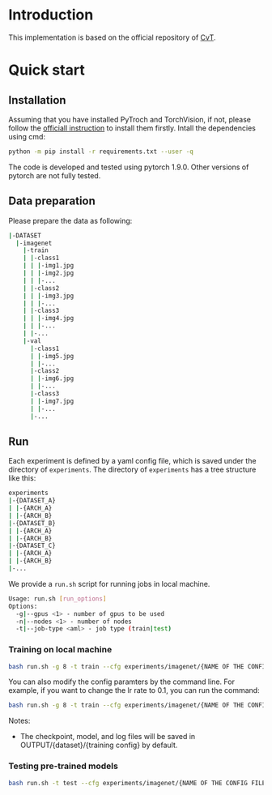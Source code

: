 # Introduction

This implementation is based on the official repository of [CvT](https://github.com/microsoft/CvT).

# Quick start

## Installation

Assuming that you have installed PyTroch and TorchVision, if not, please follow the [officiall instruction](https://pytorch.org/) to install them firstly.
Intall the dependencies using cmd:

``` sh
python -m pip install -r requirements.txt --user -q
```

The code is developed and tested using pytorch 1.9.0. Other versions of pytorch are not fully tested.

## Data preparation

Please prepare the data as following:

``` sh
|-DATASET
  |-imagenet
    |-train
    | |-class1
    | | |-img1.jpg
    | | |-img2.jpg
    | | |-...
    | |-class2
    | | |-img3.jpg
    | | |-...
    | |-class3
    | | |-img4.jpg
    | | |-...
    | |-...
    |-val
      |-class1
      | |-img5.jpg
      | |-...
      |-class2
      | |-img6.jpg
      | |-...
      |-class3
      | |-img7.jpg
      | |-...
      |-...
```

## Run

Each experiment is defined by a yaml config file, which is saved under the directory of `experiments`. The directory of `experiments` has a tree structure like this:

``` sh
experiments
|-{DATASET_A}
| |-{ARCH_A}
| |-{ARCH_B}
|-{DATASET_B}
| |-{ARCH_A}
| |-{ARCH_B}
|-{DATASET_C}
| |-{ARCH_A}
| |-{ARCH_B}
|-...
```

We provide a `run.sh` script for running jobs in local machine.

``` sh
Usage: run.sh [run_options]
Options:
  -g|--gpus <1> - number of gpus to be used
  -n|--nodes <1> - number of nodes
  -t|--job-type <aml> - job type (train|test)
```

### Training on local machine

``` sh
bash run.sh -g 8 -t train --cfg experiments/imagenet/{NAME OF THE CONFIG FILE}
```

You can also modify the config paramters by the command line. For example, if you want to change the lr rate to 0.1, you can run the command:

``` sh
bash run.sh -g 8 -t train --cfg experiments/imagenet/{NAME OF THE CONFIG FILE} TRAIN.LR 0.1
```

Notes:

- The checkpoint, model, and log files will be saved in OUTPUT/{dataset}/{training config} by default.

### Testing pre-trained models

``` sh
bash run.sh -t test --cfg experiments/imagenet/{NAME OF THE CONFIG FILE} TEST.MODEL_FILE ${PRETRAINED_MODLE_FILE}
```
